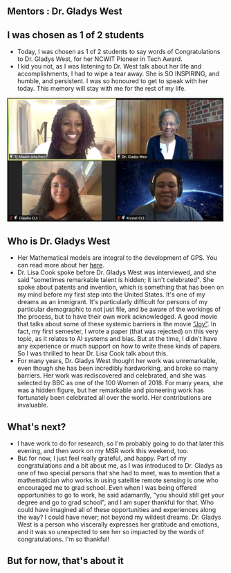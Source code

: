 ## Mentors : Dr. Gladys West

## I was chosen as 1 of 2 students
- Today, I was chosen as 1 of 2 students to say words of Congratulations to Dr. Gladys West, for her NCWIT Pioneer in Tech Award.
- I kid you not, as I was listening to Dr. West talk about her life and accomplishments, I had to wipe a tear away. She is SO INSPIRING,
and humble, and persistent. I was so honoured to get to speak with her today. This memory will stay with me for the rest of my life.

<img src="/images/gladyswest.png" width="500">

## Who is Dr. Gladys West
- Her Mathematical models are integral to the development of GPS. You can read more about her [here](https://en.wikipedia.org/wiki/Gladys_West).
- Dr. Lisa Cook spoke before Dr. Gladys West was interviewed, and she said "sometimes remarkable talent is hidden; it isn't celebrated". She spoke about 
patents and invention, which is something that has been on my mind before my first step into the United States. It's one of my dreams as an immigrant.
It's particularly difficult for persons of my particular demographic to not just file, and be aware of the workings of the process, but to have their
own work acknowledged. A good movie that talks about some of these systemic barriers is the movie ["Joy"](https://en.wikipedia.org/wiki/Joy_(2015_film)).
In fact, my first semester, I wrote a paper (that was rejected) on this very topic, as it relates to AI systems and bias. But at the time, I didn't have any experience or 
much support on how to write these kinds of papers. So I was thrilled to hear Dr. Lisa Cook talk about this.
- For many years, Dr. Gladys West thought her work was unremarkable, even though she has been incredibly hardworking, and broke so many barriers. Her work was rediscovered
and celebrated, and she was selected by BBC as one of the 100 Women of 2018. For many years, she was a hidden figure, but her remarkable and pioneering work has 
fortunately been celebrated all over the world. Her contributions are invaluable.

## What's next?
- I have work to do for research, so I'm probably going to do that later this evening, and then work on my MSR work this weekend, too.
- But for now, I just feel really grateful, and happy. Part of my congratulations and a bit about me, as I was introduced to Dr. Gladys as one of two 
special persons that she had to meet, was to mention that a mathematician who works in using satellite remote sensing is one who encouraged me to grad school.
Even when I was being offered opportunities to go to work, he said adamantly, "you should still get your degree and go to grad school", and I am super thankful
for that. Who could have imagined all of these opportunities and experiences along the way? I could have never; not beyond my wildest dreams.
Dr. Gladys West is a person who viscerally expresses her gratitude and emotions, and it was so unexpected to see her so impacted by the words of congratulations.
I'm so thankful!

## But for now, that's about it
